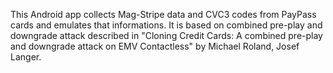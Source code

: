 This Android app collects Mag-Stripe data and CVC3 codes from PayPass cards and emulates that informations.
It is based on combined pre-play and downgrade attack described in "Cloning Credit Cards: A combined pre-play and downgrade attack on EMV Contactless" by Michael Roland, Josef Langer.

